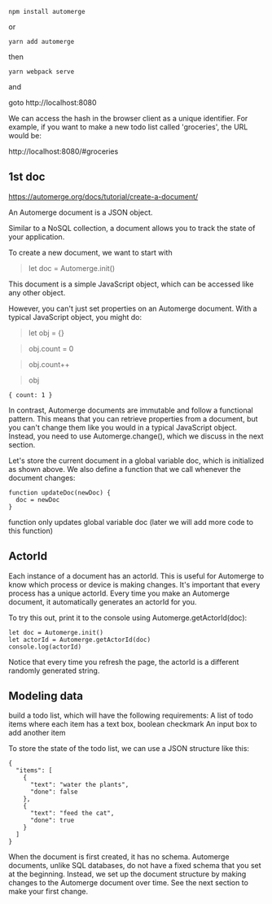 `npm install automerge`

or 

`yarn add automerge`

then 

`yarn webpack serve` 

and 

goto http://localhost:8080

We can access the hash in the browser client as a unique identifier. For example, if you want to make a new todo list called 'groceries', the URL would be:

http://localhost:8080/#groceries 

## 1st doc

https://automerge.org/docs/tutorial/create-a-document/

An Automerge document is a JSON object. 

Similar to a NoSQL collection, a document allows you to track the state of your application.

To create a new document, we want to start with

>let doc = Automerge.init()

This document is a simple JavaScript object, which can be accessed like any other object.

However, you can't just set properties on an Automerge document. With a typical JavaScript object, you might do:

> let obj = {}

> obj.count = 0

> obj.count++

> obj

    { count: 1 }

In contrast, Automerge documents are immutable and follow a functional pattern. This means that you can retrieve properties from a document, but you can't change them like you would in a typical JavaScript object. Instead, you need to use Automerge.change(), which we discuss in the next section.

Let's store the current document in a global variable doc, which is initialized as shown above. We also define a function that we call whenever the document changes:

    function updateDoc(newDoc) {
      doc = newDoc
    } 

function only updates global variable doc (later we will add more code to this function)
## ActorId​

Each instance of a document has an actorId. This is useful for Automerge to know which process or device is making changes. It's important that every process has a unique actorId. Every time you make an Automerge document, it automatically generates an actorId for you.

To try this out, print it to the console using Automerge.getActorId(doc):

    let doc = Automerge.init()
    let actorId = Automerge.getActorId(doc)
    console.log(actorId)

Notice that every time you refresh the page, the actorId is a different randomly generated string.
## Modeling data​

build a todo list, which will have the following requirements: A list of todo items
  where each item has a text box, boolean checkmark
  An input box to add another item 

To store the state of the todo list, we can use a JSON structure like this:

    {
      "items": [
        {
          "text": "water the plants",
          "done": false
        },
        {
          "text": "feed the cat",
          "done": true
        }
      ]
    }

When the document is first created, it has no schema. Automerge documents, unlike SQL databases, do not have a fixed schema that you set at the beginning. Instead, we set up the document structure by making changes to the Automerge document over time. See the next section to make your first change.